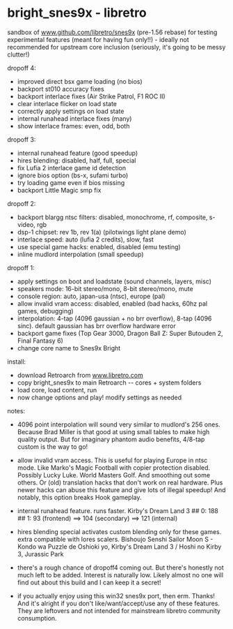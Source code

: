 # bright_snes9x - libretro

sandbox of www.github.com/libretro/snes9x (pre-1.56 rebase) for testing experimental features (meant for having fun only!!) -      ideally not recommended for upstream core inclusion (seriously, it's going to be messy clutter!)


dropoff 4:
- improved direct bsx game loading (no bios)
- backport st010 accuracy fixes
- backport interlace fixes (Air Strike Patrol, F1 ROC II)
- clear interlace flicker on load state
- correctly apply settings on load state
- internal runahead interlace fixes (many)
- show interlace frames: even, odd, both


dropoff 3:
- internal runahead feature (good speedup)
- hires blending: disabled, half, full, special
- fix Lufia 2 interlace game id detection
- ignore bios option (bs-x, sufami turbo)
- try loading game even if bios missing
- backport Little Magic smp fix


dropoff 2:
- backport blargg ntsc filters: disabled, monochrome, rf, composite, s-video, rgb
- dsp-1 chipset: rev 1b, rev 1(a) (pilotwings light plane demo)
- interlace speed: auto (lufia 2 credits), slow, fast
- use special game hacks: enabled, disabled (emu testing)
- inline mudlord interpolation (small speedup)


dropoff 1:
- apply settings on boot and loadstate (sound channels, layers, misc)
- speakers mode: 16-bit stereo/mono, 8-bit stereo/mono, mute
- console region: auto, japan-usa (ntsc), europe (pal)
- allow invalid vram access: disabled, enabled (bad hacks, 60hz pal games, debugging)
- interpolation: 4-tap (4096 gaussian + no brr overflow), 8-tap (4096 sinc). default gaussian has brr overflow hardware error
- backport game fixes (Top Gear 3000, Dragon Ball Z: Super Butouden 2, Final Fantasy 6)
- change core name to Snes9x Bright


install:
- download Retroarch from www.libretro.com
- copy bright_snes9x to main Retroarch -- cores + system folders
- load core, load content, run
- now change options and play! modify settings as needed


notes:
- 4096 point interpolation will sound very similar to mudlord's 256 ones. Because Brad Miller is that good at using small tables to make high quality output. But for imaginary phantom audio benefits, 4/8-tap custom is the way to go!

- allow invalid vram access. This is useful for playing Europe in ntsc mode. Like Marko's Magic Football with copier protection disabled. Possibly Lucky Luke. World Masters Golf. And smoothing out some others. Or (old) translation hacks that don't work on real hardware. Plus newer hacks can abuse this feature and give lots of illegal speedup! And notably, this option breaks Hook gameplay.

- internal runahead feature. runs faster. Kirby's Dream Land 3 ## 0: 188 ## 1: 93 (frontend) ==> 104 (secondary) ==> 121 (internal)
  
- hires blending special activates custom blending only for these games. extra compatible with lores scalers. Bishoujo Senshi Sailor Moon S - Kondo wa Puzzle de Oshioki yo, Kirby's Dream Land 3 / Hoshi no Kirby 3, Jurassic Park

- there's a rough chance of dropoff4 coming out. But there's honestly not much left to be added. Interest is naturally low. Likely almost no one will find out about this build and I can keep it a secret!

- if you actually enjoy using this win32 snes9x port, then erm. Thanks! And it's alright if you don't like/want/accept/use any of these features. They are leftovers and not intended for mainstream libretro community consumption.
